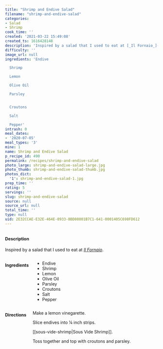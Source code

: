 ```yaml
---
title: "Shrimp and Endive Salad"
filename: "shrimp-and-endive-salad"
categories:
- Salad
- Shrimp
cook_time: ''
created: '2021-03-22 15:49:08'
created_ts: 1616428148
description: 'Inspired by a salad that I used to eat at [_Il Fornaio_](https://www.ilfornaio.com/). '
difficulty: ''
image_url: null
ingredients: 'Endive

  Shrimp

  Lemon

  Olive Oil

  Parsley


  Croutons

  Salt

  Pepper'
intrash: 0
meal_dates:
- '2020-07-05'
meal_types: '3'
mine: 1
name: Shrimp and Endive Salad
p_recipe_id: 490
permalink: /recipes/shrimp-and-endive-salad
photo_large: shrimp-and-endive-salad-large.jpg
photo_thumb: shrimp-and-endive-salad-thumb.jpg
photos_dict:
  '1': shrimp-and-endive-salad-1.jpg
prep_time: ''
rating: 5
servings: ''
slug: shrimp-and-endive-salad
source: null
source_url: null
total_time: ''
type: null
uid: 2E32CCAE-E32E-464E-8933-8BD80801B7C1-641-0001405C698FD612
---
```

<div class="large-8 medium-7 columns" id="writeup">		<div id="description"><h4>Description</h4>
<div class="box box-description content"><p>Inspired by a salad that I used to eat at <a href="https://www.ilfornaio.com/"><em>Il Fornaio</em></a>.</p>
</div></div>	</div><!-- #writeup -->
</div><!-- #row-one -->
<div class="row" id="row-two">	<div class="medium-4 small-5 columns" id="ingredients"><h4>Ingredients</h4><div class="box box-ingredients content"><ul>
<li>Endive</li>
<li>Shrimp</li>
<li>Lemon</li>
<li>Olive Oil</li>
<li>Parsley</li>
<li>Croutons</li>
<li>Salt</li>
<li>Pepper</li>
</ul>
</div>	</div>	<div class="medium-6 small-7 columns" id="directions"><h4>Directions</h4><div class="box box-directions content"><p>Make a lemon vinegarette.</p>
<p>Slice endives into ¼ inch strips.</p>
<p>[[sous-vide-shrimp|Sous Vide Shrimp]].</p>
<p>Toss together and top with croutons and parsley.</p>
</div>	</div>